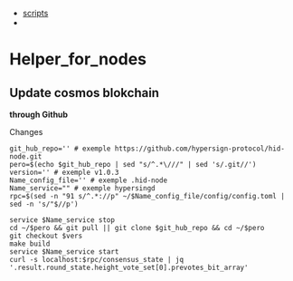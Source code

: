* [scripts](https://github.com/ToTheMars2/Helper_for_nodes/blob/main/scripts.md)
*

# Helper_for_nodes



## Update cosmos blokchain

<b>through Github</b>

Сhanges
```
git_hub_repo='' # exemple https://github.com/hypersign-protocol/hid-node.git
pero=$(echo $git_hub_repo | sed "s/^.*\///" | sed 's/.git//')
version='' # exemple v1.0.3
Name_config_file='' # exemple .hid-node
Name_service="" # exemple hypersingd
rpc=$(sed -n "91 s/^.*://p" ~/$Name_config_file/config/config.toml | sed -n 's/"$//p')

```
```
service $Name_service stop
cd ~/$pero && git pull || git clone $git_hub_repo && cd ~/$pero
git checkout $vers
make build
service $Name_service start
curl -s localhost:$rpc/consensus_state | jq '.result.round_state.height_vote_set[0].prevotes_bit_array'

```


